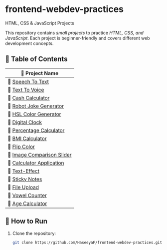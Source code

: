 # frontend-webdev-practices
HTML, CSS & JavaScript Projects

This repository contains *small projects* to practice *HTML, CSS, and JavaScript*. Each project is beginner-friendly and covers different web development concepts.  

## 📌 Table of Contents  
|📂 Project Name |
|-------------|
| 🔹 [Speech To Text](https://github.com/HaseeyaF/frontend-webdev-practices/tree/Speech-To-Text)|
| 🔹 [Text To Voice](https://github.com/HaseeyaF/frontend-webdev-practices/tree/Text-To-Voice) | 
| 🔹 [Cash Calculator](https://github.com/HaseeyaF/frontend-webdev-practices/tree/Cash-Calculator) |
| 🔹 [Robot Joke Generator](https://github.com/HaseeyaF/frontend-webdev-practices/tree/Robot-Joke-Generator) |
| 🔹 [HSL Color Generator](https://github.com/HaseeyaF/frontend-webdev-practices/tree/HSL-Color-Generator) |
| 🔹 [Digital Clock](https://github.com/HaseeyaF/frontend-webdev-practices/tree/Digital-Clock) |
| 🔹 [Percentage Calculator](https://github.com/HaseeyaF/frontend-webdev-practices/tree/Percentage-Calculator) |
| 🔹 [BMI Calculator](https://github.com/HaseeyaF/frontend-webdev-practices/tree/BMI-Calculator) |
| 🔹 [Flip Color](https://github.com/HaseeyaF/frontend-webdev-practices/tree/Flip-Color) |
| 🔹 [Image Comparison Slider](https://github.com/HaseeyaF/frontend-webdev-practices/tree/Image-Comparison-Slider) |
| 🔹 [Calculator Application](https://github.com/HaseeyaF/frontend-webdev-practices/tree/Calculator-Application) |
| 🔹 [Text-Effect](https://github.com/HaseeyaF/frontend-webdev-practices/tree/Text-Effect) |
| 🔹 [Sticky Notes](https://github.com/HaseeyaF/frontend-webdev-practices/tree/Sticky-Notes) |
| 🔹 [File Upload](https://github.com/HaseeyaF/frontend-webdev-practices/tree/File-Upload) |
| 🔹 [Vowel Counter](https://github.com/HaseeyaF/frontend-webdev-practices/tree/Vowel-Counter) |
| 🔹 [Age Calculator](https://github.com/HaseeyaF/frontend-webdev-practices/tree/Age-Calculator) |


## 🔧 How to Run  
1. Clone the repository:  
   ```bash
   git clone https://github.com/HaseeyaF/frontend-webdev-practices.git
